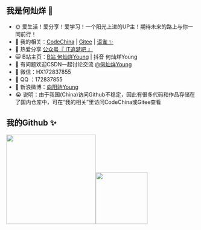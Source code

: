 ## 我是何灿烊 💩

- 🌞 爱生活！爱分享！爱学习！一个阳光上进的UP主！期待未来的路上与你一同前行！
- 🏡 我的相关：<a href="https://codechina.csdn.net/HXBest" target="_blank">CodeChina</a> | <a href="https://gitee.com/hexiang_home" target="_blank">Gitee</a> | <a href="https://www.yuque.com/hexiang_home" target="_blank">语雀 ✨</a>
- 🌱 热爱分享 <a href="" target="_blank">公众号『 IT追梦吧 』</a>
- 😺 B站主页：<a href="https://space.bilibili.com/495642569" target="_blank">B站 何灿烊Young</a> | 抖音 何灿烊Young
- 🤔 有问题欢迎CSDN一起讨论交流 <a href="https://blog.csdn.net/HXBest" target="_blank">@何灿烊Young</a>
- 💬 微信：HX172837855
- 🐧  QQ ：172837855 
- 🌊 新浪微博：<a href="https://weibo.com/7189812208/profile?topnav=1&wvr=6&is_all=1" target="_blank">向阳驹Young</a>
- 😭 说明：由于我国(China)访问Github不稳定，因此有很多代码和作品存储在了国内仓库中，可在“我的相关”里访问CodeChina或Gitee查看

## 我的Github ✨

<img align="" height="237px" src="https://github-readme-stats.vercel.app/api?username=He-Xiang-best&hide_title=true&hide_border=true&show_icons=true&include_all_commits=true&line_height=21&bg_color=0,EC6C6C,FFD479,FFFC79,73FA79&theme=graywhite&locale=cn" /><img align="" height="137px" src="https://github-readme-stats.vercel.app/api/top-langs/?username=liyupi&hide_title=true&hide_border=true&layout=compact&bg_color=0,73FA79,73FDFF,D783FF&theme=graywhite&locale=cn" />

<!--
<img align="" height="137px" src="https://github-readme-stats.vercel.app/api?username=He-Xiang-best&hide_title=true&hide_border=true&show_icons=true&include_all_commits=true&line_height=21&bg_color=0,EC6C6C,FFD479,FFFC79,73FA79&theme=graywhite&locale=cn" /><img align="" height="137px" src="https://github-readme-stats.vercel.app/api/top-langs/?username=He-Xiang-best&hide_title=true&hide_border=true&layout=compact&bg_color=0,73FA79,73FDFF,D783FF&theme=graywhite&locale=cn" />
<img align="" height="137px" src="https://github-readme-stats.vercel.app/api?username=liyupi&hide_title=true&hide_border=true&show_icons=true&include_all_commits=true&line_height=21&bg_color=0,EC6C6C,FFD479,FFFC79,73FA79&theme=graywhite&locale=cn" /><img align="" height="137px" src="https://github-readme-stats.vercel.app/api/top-langs/?username=liyupi&hide_title=true&hide_border=true&layout=compact&bg_color=0,73FA79,73FDFF,D783FF&theme=graywhite&locale=cn" />
-->



